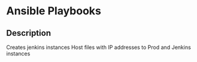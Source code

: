 # Ansible Playbooks

## Description
Creates jenkins instances
Host files with IP addresses to Prod and Jenkins instances
